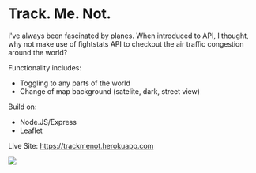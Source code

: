 # Track. Me. Not.

I've always been fascinated by planes. When introduced to API, I thought, why not make use of fightstats API to checkout the air traffic congestion around the world?

Functionality includes:
  - Toggling to any parts of the world
  - Change of map background (satelite, dark, street view)
  
Build on:
  - Node.JS/Express
  - Leaflet

Live Site: https://trackmenot.herokuapp.com

![](https://media.giphy.com/media/KNNcSLjVvY0MM/giphy.gif)
